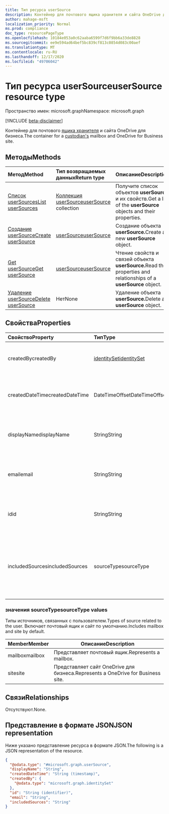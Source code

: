 ```yaml
---
title: Тип ресурса userSource
description: Контейнер для почтового ящика хранителя и сайта OneDrive для бизнеса.
author: mahage-msft
localization_priority: Normal
ms.prod: compliance
doc_type: resourcePageType
ms.openlocfilehash: 10184e053a0c62aaba6599f7d6f9bb6a33de8828
ms.sourcegitcommit: ee9e594ad64bef5bc839cf813c0854d083c00aef
ms.translationtype: MT
ms.contentlocale: ru-RU
ms.lasthandoff: 12/17/2020
ms.locfileid: "49706042"
---
```

# <a name="usersource-resource-type"></a><span data-ttu-id="7b9c4-103">Тип ресурса userSource</span><span class="sxs-lookup"><span data-stu-id="7b9c4-103">userSource resource type</span></span>

<span data-ttu-id="7b9c4-104">Пространство имен: microsoft.graph</span><span class="sxs-lookup"><span data-stu-id="7b9c4-104">Namespace: microsoft.graph</span></span>

[!INCLUDE [beta-disclaimer](../../includes/beta-disclaimer.md)]

<span data-ttu-id="7b9c4-105">Контейнер для почтового [ящика хранителя](custodian.md) и сайта OneDrive для бизнеса.</span><span class="sxs-lookup"><span data-stu-id="7b9c4-105">The container for a [custodian's](custodian.md) mailbox and OneDrive for Business site.</span></span>

## <a name="methods"></a><span data-ttu-id="7b9c4-106">Методы</span><span class="sxs-lookup"><span data-stu-id="7b9c4-106">Methods</span></span>

|<span data-ttu-id="7b9c4-107">Метод</span><span class="sxs-lookup"><span data-stu-id="7b9c4-107">Method</span></span>|<span data-ttu-id="7b9c4-108">Тип возвращаемых данных</span><span class="sxs-lookup"><span data-stu-id="7b9c4-108">Return type</span></span>|<span data-ttu-id="7b9c4-109">Описание</span><span class="sxs-lookup"><span data-stu-id="7b9c4-109">Description</span></span>|
|:---|:---|:---|
|[<span data-ttu-id="7b9c4-110">Список userSources</span><span class="sxs-lookup"><span data-stu-id="7b9c4-110">List userSources</span></span>](../api/custodian-list-usersources.md)|<span data-ttu-id="7b9c4-111">[Коллекция userSource](../resources/usersource.md)</span><span class="sxs-lookup"><span data-stu-id="7b9c4-111">[userSource](../resources/usersource.md) collection</span></span>|<span data-ttu-id="7b9c4-112">Получите список объектов **userSource** и их свойств.</span><span class="sxs-lookup"><span data-stu-id="7b9c4-112">Get a list of the **userSource** objects and their properties.</span></span>|
|[<span data-ttu-id="7b9c4-113">Создание userSource</span><span class="sxs-lookup"><span data-stu-id="7b9c4-113">Create userSource</span></span>](../api/custodian-post-usersources.md)|[<span data-ttu-id="7b9c4-114">userSource</span><span class="sxs-lookup"><span data-stu-id="7b9c4-114">userSource</span></span>](../resources/usersource.md)|<span data-ttu-id="7b9c4-115">Создание объекта **userSource.**</span><span class="sxs-lookup"><span data-stu-id="7b9c4-115">Create a new **userSource** object.</span></span>|
|[<span data-ttu-id="7b9c4-116">Get userSource</span><span class="sxs-lookup"><span data-stu-id="7b9c4-116">Get userSource</span></span>](../api/usersource-get.md)|[<span data-ttu-id="7b9c4-117">userSource</span><span class="sxs-lookup"><span data-stu-id="7b9c4-117">userSource</span></span>](../resources/usersource.md)|<span data-ttu-id="7b9c4-118">Чтение свойств и связей объекта **userSource.**</span><span class="sxs-lookup"><span data-stu-id="7b9c4-118">Read the properties and relationships of a **userSource** object.</span></span>|
|[<span data-ttu-id="7b9c4-119">Удаление userSource</span><span class="sxs-lookup"><span data-stu-id="7b9c4-119">Delete userSource</span></span>](../api/usersource-delete.md)|<span data-ttu-id="7b9c4-120">Нет</span><span class="sxs-lookup"><span data-stu-id="7b9c4-120">None</span></span>|<span data-ttu-id="7b9c4-121">Удаление объекта **userSource.**</span><span class="sxs-lookup"><span data-stu-id="7b9c4-121">Delete a **userSource** object.</span></span>|

## <a name="properties"></a><span data-ttu-id="7b9c4-122">Свойства</span><span class="sxs-lookup"><span data-stu-id="7b9c4-122">Properties</span></span>

|<span data-ttu-id="7b9c4-123">Свойство</span><span class="sxs-lookup"><span data-stu-id="7b9c4-123">Property</span></span>|<span data-ttu-id="7b9c4-124">Тип</span><span class="sxs-lookup"><span data-stu-id="7b9c4-124">Type</span></span>|<span data-ttu-id="7b9c4-125">Описание</span><span class="sxs-lookup"><span data-stu-id="7b9c4-125">Description</span></span>|
|:---|:---|:---|
|<span data-ttu-id="7b9c4-126">createdBy</span><span class="sxs-lookup"><span data-stu-id="7b9c4-126">createdBy</span></span>|[<span data-ttu-id="7b9c4-127">identitySet</span><span class="sxs-lookup"><span data-stu-id="7b9c4-127">identitySet</span></span>](../resources/identityset.md)|<span data-ttu-id="7b9c4-128">Пользователь, создавший **userSource.**</span><span class="sxs-lookup"><span data-stu-id="7b9c4-128">The user who created the **userSource**.</span></span>|
|<span data-ttu-id="7b9c4-129">createdDateTime</span><span class="sxs-lookup"><span data-stu-id="7b9c4-129">createdDateTime</span></span>|<span data-ttu-id="7b9c4-130">DateTimeOffset</span><span class="sxs-lookup"><span data-stu-id="7b9c4-130">DateTimeOffset</span></span>|<span data-ttu-id="7b9c4-131">Дата и время создания **userSource**</span><span class="sxs-lookup"><span data-stu-id="7b9c4-131">The date and time the **userSource** was created</span></span>|
|<span data-ttu-id="7b9c4-132">displayName</span><span class="sxs-lookup"><span data-stu-id="7b9c4-132">displayName</span></span>|<span data-ttu-id="7b9c4-133">String</span><span class="sxs-lookup"><span data-stu-id="7b9c4-133">String</span></span>|<span data-ttu-id="7b9c4-134">Отображаемая фамилия, связанная с почтовым ящиком и сайтом.</span><span class="sxs-lookup"><span data-stu-id="7b9c4-134">The display name associated with the mailbox and site.</span></span>|
|<span data-ttu-id="7b9c4-135">email</span><span class="sxs-lookup"><span data-stu-id="7b9c4-135">email</span></span>|<span data-ttu-id="7b9c4-136">String</span><span class="sxs-lookup"><span data-stu-id="7b9c4-136">String</span></span>|<span data-ttu-id="7b9c4-137">Адрес электронной почты почтового ящика пользователя.</span><span class="sxs-lookup"><span data-stu-id="7b9c4-137">Email address of the user's mailbox.</span></span>|
|<span data-ttu-id="7b9c4-138">id</span><span class="sxs-lookup"><span data-stu-id="7b9c4-138">id</span></span>|<span data-ttu-id="7b9c4-139">String</span><span class="sxs-lookup"><span data-stu-id="7b9c4-139">String</span></span>|<span data-ttu-id="7b9c4-140">ИД **userSource.**</span><span class="sxs-lookup"><span data-stu-id="7b9c4-140">The ID of the **userSource**.</span></span> <span data-ttu-id="7b9c4-141">Это не ИД фактической группы</span><span class="sxs-lookup"><span data-stu-id="7b9c4-141">This is not the ID of the actual group</span></span>|
|<span data-ttu-id="7b9c4-142">includedSources</span><span class="sxs-lookup"><span data-stu-id="7b9c4-142">includedSources</span></span>|<span data-ttu-id="7b9c4-143">sourceType</span><span class="sxs-lookup"><span data-stu-id="7b9c4-143">sourceType</span></span>|<span data-ttu-id="7b9c4-144">Указывает источники, включенные в эту группу.</span><span class="sxs-lookup"><span data-stu-id="7b9c4-144">Specifies which sources are included in this group.</span></span> <span data-ttu-id="7b9c4-145">Возможные значения: `mailbox`, `site`.</span><span class="sxs-lookup"><span data-stu-id="7b9c4-145">Possible values are: `mailbox`, `site`.</span></span>|

### <a name="sourcetype-values"></a><span data-ttu-id="7b9c4-146">значения sourceType</span><span class="sxs-lookup"><span data-stu-id="7b9c4-146">sourceType values</span></span>

<span data-ttu-id="7b9c4-147">Типы источников, связанных с пользователем.</span><span class="sxs-lookup"><span data-stu-id="7b9c4-147">Types of source related to the user.</span></span> <span data-ttu-id="7b9c4-148">Включает почтовый ящик и сайт по умолчанию.</span><span class="sxs-lookup"><span data-stu-id="7b9c4-148">Includes mailbox and site by default.</span></span>

|<span data-ttu-id="7b9c4-149">Member</span><span class="sxs-lookup"><span data-stu-id="7b9c4-149">Member</span></span>|<span data-ttu-id="7b9c4-150">Описание</span><span class="sxs-lookup"><span data-stu-id="7b9c4-150">Description</span></span>|
|:----|-----------|
|<span data-ttu-id="7b9c4-151">mailbox</span><span class="sxs-lookup"><span data-stu-id="7b9c4-151">mailbox</span></span>|<span data-ttu-id="7b9c4-152">Представляет почтовый ящик.</span><span class="sxs-lookup"><span data-stu-id="7b9c4-152">Represents a mailbox.</span></span>|
|<span data-ttu-id="7b9c4-153">site</span><span class="sxs-lookup"><span data-stu-id="7b9c4-153">site</span></span>|<span data-ttu-id="7b9c4-154">Представляет сайт OneDrive для бизнеса.</span><span class="sxs-lookup"><span data-stu-id="7b9c4-154">Represents a OneDrive for Business site.</span></span>|

## <a name="relationships"></a><span data-ttu-id="7b9c4-155">Связи</span><span class="sxs-lookup"><span data-stu-id="7b9c4-155">Relationships</span></span>

<span data-ttu-id="7b9c4-156">Отсутствуют.</span><span class="sxs-lookup"><span data-stu-id="7b9c4-156">None.</span></span>

## <a name="json-representation"></a><span data-ttu-id="7b9c4-157">Представление в формате JSON</span><span class="sxs-lookup"><span data-stu-id="7b9c4-157">JSON representation</span></span>

<span data-ttu-id="7b9c4-158">Ниже указано представление ресурса в формате JSON.</span><span class="sxs-lookup"><span data-stu-id="7b9c4-158">The following is a JSON representation of the resource.</span></span>
<!-- {
  "blockType": "resource",
  "keyProperty": "id",
  "@odata.type": "microsoft.graph.userSource",
  "baseType": "microsoft.graph.dataSource",
  "openType": false
}
-->

``` json
{
  "@odata.type": "#microsoft.graph.userSource",
  "displayName": "String",
  "createdDateTime": "String (timestamp)",
  "createdBy": {
    "@odata.type": "microsoft.graph.identitySet"
  },
  "id": "String (identifier)",
  "email": "String",
  "includedSources": "String"
}
```
